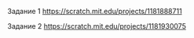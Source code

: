 Задание 1
https://scratch.mit.edu/projects/1181888711

Задание 2
https://scratch.mit.edu/projects/1181930075